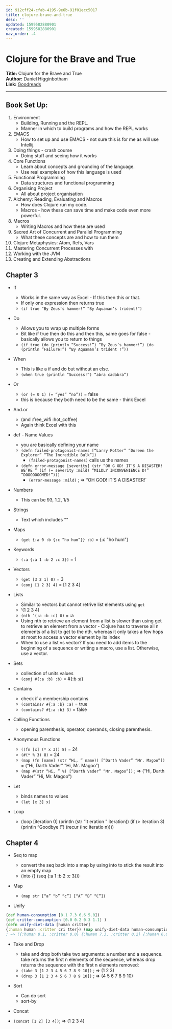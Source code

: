 ```yaml
---
id: 912cff24-cfab-4195-9e6b-91f01ecc5017
title: clojure.brave-and-true
desc: ''
updated: 1599582880901
created: 1599582880901
nav_order: .4
---
```


# Clojure for the Brave and True

**Title:** Clojure for the Brave and True  
**Author:** Daniel Higginbotham  
**Link:** [Goodreads](https://www.goodreads.com/en/book/show/20873338-clojure-for-the-brave-and-true) 

---
## Book Set Up:
1.  Environment
	- Building, Running and the REPL. 
	- Manner in which to build programs and how the REPL works
2.  EMACS
	- How to set up and use EMACS - not sure this is for me as will use Intellij.
3. Doing things - crash course
	- Doing stuff and seeing how it works
4. Core Functions
	- Learn about concepts and grounding of the language. 
	- Use real examples of how this language is used
5. Functional Programming
	- Data structures and functional programming
6. Organising Project
	- All about project organisation
7. Alchemy: Reading, Evaluating and Macros
	- How does Clojure run my code. 
	- Macros - how these can save time and make code even more powerful. 
8. Macros
	-  Writing Macros and how these are used
9. Sacred Art of Concurrent and Parallel Programming
	- What these concepts are and how to run them 
10. Clojure Metaphysics: Atom, Refs, Vars
11. Mastering Concurrent Processes with 
12. Working with the JVM
13. Creating and Extending Abstractions

## Chapter 3

- If
  -  Works in the same way as Excel - If this then this or that.
  -  If only one expression then returns true
  -  `(if true “By Zeus’s hammer!” “By Aquaman’s trident!”)`

- Do
  -  Allows you to wrap up multiple forms
  -  Bit like if true then do this and then this, same goes for false -  basically allows you to return to things
  -  `(if true (do (println “Success!”) “By Zeus’s hammer!”) (do (println “Failure!”) “By Aquaman’s trident !”))`

- When
  -  This is like a if and do but without an else.
  -  `(when true (println “Success!”) “abra cadabra”)`

- Or
  -  `(or (= 0 1) (= “yes” “no”))` = false
  -  this is because they both need to be the same - think Excel

- And.or
  -  (and :free_wifi :hot_coffee)
  -  Again think Excel with this

- def - Name Values
  - you are basically defining your name
  - `(defn failed-protagonist-names [“Larry Potter” “Doreen the Explorer” “The Incredible Bulk”])`
    - `(failed-protagonist-names)` calls us the names
  - `(defn error-message [severity] (str “OH G OD! IT’S A DISASTER! WE’RE ” (if (= severity :mild) “MILDLY INCONVENIENCE D!” “DOOOOOOOMED!”)))`
    - `(error-message :mild)` ; => “OH GOD! IT’S A DISASTER!`

- Numbers
  - This can be 93, 1.2, 1/5

- Strings
  - Text which includes ""

- Maps
  - `(get {:a 0 :b {:c “ho hum”}} :b)` = {:c "ho hum"}

- Keywords
  -  `(:a {:a 1 :b 2 :c 3})` = 1

- Vectors
  - `(get [3 2 1] 0)` = 3
  - `(conj [1 2 3] 4)`  = [1 2 3 4]

- Lists
  -  Similar to vectors but cannot retrive list elements using `get`
  - ‘(1 2 3 4)
  - `(nth ’(:a :b :c) 0)` = :a
  -  Using nth to retrieve an element from a list is slower than using get to retrieve an element from a vector - Clojure has to traverse all n elements of a list to get to the nth, whereas it only takes a few hops at most to access a vector element by its index
  -  When to use a list vs vector? If you need to add items to the beginning of a sequence or writing a macro, use a list. Otherwise, use a vector.

- Sets
  - collection of units values
  - `(conj #{:a :b} :b)` = #{:b :a}

- Contains
  - check if a membership contains
  - `(contains? #{:a :b} :a)` = true
  - `(contains? #{:a :b} 3)` = false

- Calling Functions
  - opening parenthesis, operator, operands, closing parenthesis.

- Anonymous Functions
  - `((fn [x] (* x 3)) 8)` = 24
  - `(#(* % 3) 8)` = 24
  - `(map (fn [name] (str “Hi, ” name)) [“Darth Vader” “Mr. Magoo”])` = (“Hi, Darth Vader” “Hi, Mr. Magoo”)
  - `(map #(str “Hi, ” %) [“Darth Vader” “Mr. Magoo”])` ; => (“Hi, Darth Vader” “Hi, Mr. Magoo”)

- Let
  - binds names to values
  - `(let [x 3] x)`

- Loop
  - (loop [iteration 0] (println (str “It eration ” iteration)) (if (> iteration 3) (println “Goodbye !”) (recur (inc iteratio n))))


## Chapter 4

- Seq to map
  - convert the seq back into a map by using into to stick the result into an empty map
  - (into {} (seq {:a 1 :b 2 :c 3}))

- Map
  - `(map str [“a” “b” “c”] [“A” “B” “C”])`
  
 - Unify
 ``` Clojure
 (def human-consumption [8.1 7.3 6.6 5.0]) 
 (def critter-consumption [0.0 0.2 0.3 1.1] ) 
 (defn unify-diet-data [human critter] 
 {:human human :critter cri tter}) (map unify-diet-data human-consumption critter-consumption)
 ; => ({:human 8.1, :critter 0.0} {:human 7.3, :critter 0.2} {:human 6.6, :critter 0.3} {:human 5.0, :critter 1.8})
 ```
 
- Take and Drop
  - take and drop both take two arguments: a number and a sequence. take returns the first n elements of the sequence, whereas drop returns the sequence with the first n elements removed: 
  - `(take 3 [1 2 3 4 5 6 7 8 9 10])` ; => (1 2 3)
  - `(drop 3 [1 2 3 4 5 6 7 8 9 10])` ; => (4 5 6 7 8 9 10)

- Sort
  - Can do sort
  - sort-by
 
 - Concat
  - `(concat [1 2] [3 4])`; => (1 2 3 4)
  
  
  
